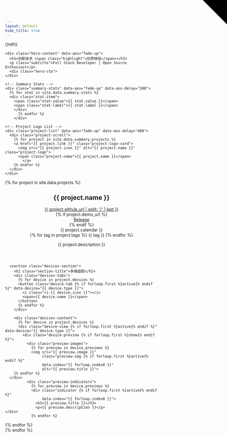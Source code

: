 ```yaml
---
layout: default
hide_title: true
---
```

<meta name="viewport" content="width=device-width, initial-scale=1.0, maximum-scale=1.0, user-scalable=no, viewport-fit=cover">
<!-- 在文件顶部添加样式链接 -->
<link rel="stylesheet" href="{{ '/assets/css/style.css' | relative_url }}">
<link rel="stylesheet" href="{{ '/assets/css/main.css' | relative_url }}">
<link rel="stylesheet" href="{{ '/assets/css/aos.css' | relative_url }}">
<script src="{{ '/assets/js/aos.js' | relative_url }}"></script>


<!-- 在文件顶部添加 -->
<link rel="preconnect" href="https://fonts.googleapis.com">
<link rel="preconnect" href="https://fonts.gstatic.com" crossorigin>
<link href="https://fonts.googleapis.com/css2?family=Inter:wght@400;500;600;700&display=swap" rel="stylesheet">
<link href="https://cdn.jsdelivr.net/npm/remixicon@3.5.0/fonts/remixicon.css" rel="stylesheet">
<canvas id="bgCanvas" class="background-canvas"></canvas>

<!-- Hero Section -->
<div class="hero">
      <!-- GitHub Corner -->
<a href="https://github.com/OHPG" class="github-corner" aria-label="View on GitHub">
  <svg width="80" height="80" viewBox="0 0 250 250" style="fill:var(--primary); color:#000; position: absolute; top: 0; border: 0; right: 0;" aria-hidden="true">
    <path d="M0,0 L115,115 L130,115 L142,142 L250,250 L250,0 Z"></path>
    <path d="M128.3,109.0 C113.8,99.7 119.0,89.6 119.0,89.6 C122.0,82.7 120.5,78.6 120.5,78.6 C119.2,72.0 123.4,76.3 123.4,76.3 C127.3,80.9 125.5,87.3 125.5,87.3 C122.9,97.6 130.6,101.9 134.4,103.2" fill="currentColor" style="transform-origin: 130px 106px;" class="octo-arm"></path>
    <path d="M115.0,115.0 C114.9,115.1 118.7,116.5 119.8,115.4 L133.7,101.6 C136.9,99.2 139.9,98.4 142.2,98.6 C133.8,88.0 127.5,74.4 143.8,58.0 C148.5,53.4 154.0,51.2 159.7,51.0 C160.3,49.4 163.2,43.6 171.4,40.1 C171.4,40.1 176.1,42.5 178.8,56.2 C183.1,58.6 187.2,61.8 190.9,65.4 C194.5,69.0 197.7,73.2 200.1,77.6 C213.8,80.2 216.3,84.9 216.3,84.9 C212.7,93.1 206.9,96.0 205.4,96.6 C205.1,102.4 203.0,107.8 198.3,112.5 C181.9,128.9 168.3,122.5 157.7,114.1 C157.9,116.9 156.7,120.9 152.7,124.9 L141.0,136.5 C139.8,137.7 141.6,141.9 141.8,141.8 Z" fill="currentColor" class="octo-body"></path>
  </svg>
</a>
  <div class="container">
    <nav class="nav">
      <div class="logo">OHPG</div>
    </nav>
    
    <div class="hero-content" data-aos="fade-up">
      <h1>创新技术 <span class="highlight">优质体验</span></h1>
      <p class="subtitle">Full Stack Developer | Open Source Enthusiast</p>
      <div class="hero-cta">
    </div>
  </div>

    <!-- Summary Stats -->
    <div class="summary-stats" data-aos="fade-up" data-aos-delay="200">
      {% for stat in site.data.summary.stats %}
      <div class="stat-item">
        <span class="stat-value">{{ stat.value }}</span>
        <span class="stat-label">{{ stat.label }}</span>
        </div>
          {% endfor %}
        </div>
        
    <!-- Project Logo List -->
    <div class="project-list" data-aos="fade-up" data-aos-delay="400">
      <div class="project-scroll">
        {% for project in site.data.summary.projects %}
        <a href="{{ project.link }}" class="project-logo-card">
          <img src="{{ project.icon }}" alt="{{ project.name }}" class="project-logo">
          <span class="project-name">{{ project.name }}</span>
            </a>
        {% endfor %}
      </div>
    </div>
  </div>
    </div>

<!-- Projects Section -->
<section id="projects" class="projects-section">
  <div class="container">
  {% for project in site.data.projects %}
  <div class="project-showcase" data-aos="fade-up" id="{{ project.name }}">
      <header class="project-header">
        <h1 class="project-title">{{ project.name }}</h1>
        <div class="project-meta">
          <div class="meta-item">
            <i class="ri-github-fill"></i>
             <a href="{{ project.github_url }}" target="_blank" class="github-link">
    {{ project.github_url | split: '/' | last }}
  </a>
  </div>
      <!-- 添加 demo 链接 -->
    {% if project.demo_url %}
    <div class="meta-item">
      <i class="ri-global-line"></i>
      <a href="{{ project.demo_url }}" target="_blank" class="demo-link">
        Release
      </a>
    </div>
    {% endif %}
          <div class="meta-item">
            <i class="ri-calendar-line"></i>
            <span>{{ project.calendar }}</span>
  </div>
    </div>
        <div class="tag-list">
          {% for tag in project.tags %}
          <span class="tag">{{ tag }}</span>
    {% endfor %}
  </div>
        <p class="project-description">{{ project.description }}</p>
      </header>

      <section class="devices-section">
        <h2 class="section-title">多端适配</h2>
        <div class="devices-tabs">
          {% for device in project.devices %}
          <button class="device-tab {% if forloop.first %}active{% endif %}" data-device="{{ device.type }}">
            <i class="ri-{{ device.icon }}"></i>
            <span>{{ device.name }}</span>
          </button>
          {% endfor %}
        </div>
        
        <div class="devices-content">
          {% for device in project.devices %}
          <div class="device-view {% if forloop.first %}active{% endif %}" data-device="{{ device.type }}">
            <div class="device-preview {% if forloop.first %}show{% endif %}">
              <div class="preview-images">
                {% for preview in device.previews %}
                <img src="{{ preview.image }}"
                     class="preview-img {% if forloop.first %}active{% endif %}"
                     data-index="{{ forloop.index0 }}"
                     alt="{{ preview.title }}">
        {% endfor %}
      </div>
              <div class="preview-indicators">
                {% for preview in device.previews %}
                <div class="indicator {% if forloop.first %}active{% endif %}"
                     data-index="{{ forloop.index0 }}">
                  <h3>{{ preview.title }}</h3>
                  <p>{{ preview.description }}</p>
    </div>
                {% endfor %}
  </div>
    </div>
  </div>
  {% endfor %}
  </div>
</section>
    </div>
    {% endfor %}
  </div>
</section>

<script>
  document.addEventListener('DOMContentLoaded', function() {
    // 初始化 AOS
    AOS.init({
      duration: 1000,
      once: true
    });

     // 设备类型切换
    const deviceTabs = document.querySelectorAll('.device-tab');
    deviceTabs.forEach(tab => {
        tab.addEventListener('click', function(e) {
            // 获取当前 tab 的索引位置
            const tabContainer = tab.closest('.devices-tabs');
            const tabs = Array.from(tabContainer.querySelectorAll('.device-tab'));
            const clickedIndex = tabs.indexOf(tab);
            
            // 设置 data-active 属性
            tabContainer.setAttribute('data-active', clickedIndex.toString());

            // 创建波纹效果
            const ripple = document.createElement('span');
            ripple.classList.add('ripple');
            const rect = tab.getBoundingClientRect();
            const x = e.clientX - rect.left;
            const y = e.clientY - rect.top;
            ripple.style.left = x + 'px';
            ripple.style.top = y + 'px';
            tab.appendChild(ripple);
            
            // 移除旧的波纹
            setTimeout(() => ripple.remove(), 800);

            const device = tab.dataset.device;
            const container = tab.closest('.devices-section');
            
            // 更新标签状态
            container.querySelectorAll('.device-tab').forEach(t => t.classList.remove('active'));
            tab.classList.add('active');
            
            // 更新设备视图
            const views = container.querySelectorAll('.device-view');
            const activeView = container.querySelector(`.device-view[data-device="${device}"]`);
            
            // 淡出当前视图
            views.forEach(view => {
                if (view !== activeView) {
                    view.querySelector('.device-preview')?.classList.remove('show');
                    setTimeout(() => {
                        view.classList.remove('active');
                    }, 300);
                }
            });

            // 淡入新视图
            if (activeView) {
                setTimeout(() => {
                    activeView.classList.add('active');
                    setTimeout(() => {
                        activeView.querySelector('.device-preview')?.classList.add('show');
                    }, 50);
                }, 300);
            }
        });
    });

    // 图片和指示器联动
    const indicators = document.querySelectorAll('.indicator');
    indicators.forEach(indicator => {
        indicator.addEventListener('click', () => {
            const index = indicator.dataset.index;
            const deviceView = indicator.closest('.device-view');
            
            // 更新指示器状态
            deviceView.querySelectorAll('.indicator').forEach(i => i.classList.remove('active'));
            indicator.classList.add('active');
            
            // 更新图片状态
            deviceView.querySelectorAll('.preview-img').forEach(img => {
                img.classList.remove('active');
                if (img.dataset.index === index) {
                    img.classList.add('active');
                }
            });
        });
    });

    // 添加hover时的光晕效果
    deviceTabs.forEach(tab => {
        tab.addEventListener('mousemove', function(e) {
            const rect = tab.getBoundingClientRect();
            const x = e.clientX - rect.left;
            const y = e.clientY - rect.top;
            
            tab.style.setProperty('--x', `${x}px`);
            tab.style.setProperty('--y', `${y}px`);
        });
    });
    
    // 背景动效增强
    const canvas = document.getElementById('bgCanvas');
    const ctx = canvas.getContext('2d');
    
    // 设置 canvas 尺寸
    function setCanvasSize() {
      canvas.width = window.innerWidth;
      canvas.height = window.innerHeight;
    }
    setCanvasSize();
    window.addEventListener('resize', setCanvasSize);

    // 简化的粒子类
    class Particle {
      constructor() {
        this.reset();
      }

      reset() {
        this.x = Math.random() * canvas.width;
        this.y = Math.random() * canvas.height;
        this.size = Math.random() * 2 + 0.5;
        this.speedX = (Math.random() - 0.5) * 0.5; // 降低速度
        this.speedY = (Math.random() - 0.5) * 0.5;
        this.opacity = Math.random() * 0.3 + 0.1; // 降低透明度
        this.color = this.getRandomColor();
      }

      getRandomColor() {
        const colors = [
          `rgba(59, 244, 251, ${this.opacity})`,
          `rgba(50, 255, 165, ${this.opacity})`
        ];
        return colors[Math.floor(Math.random() * colors.length)];
      }

      update() {
        this.x += this.speedX;
        this.y += this.speedY;
        
        // 简化的边界检查
        if (this.x < 0 || this.x > canvas.width || 
            this.y < 0 || this.y > canvas.height) {
          this.reset();
        }
      }

      draw() {
        ctx.beginPath();
        ctx.fillStyle = this.color;
        ctx.arc(this.x, this.y, this.size, 0, Math.PI * 2);
        ctx.fill();
      }
    }
        
    // 优化的连线函数
    function drawLines() {
            ctx.beginPath();
      for (let i = 0; i < particles.length; i += 2) { // 减少循环次数
        for (let j = i + 1; j < Math.min(i + 5, particles.length); j++) { // 限制连线数量
          const dx = particles[i].x - particles[j].x;
          const dy = particles[i].y - particles[j].y;
          const distance = dx * dx + dy * dy; // 避免开方运算
          const maxDistance = 10000; // 150 * 150

          if (distance < maxDistance) {
            ctx.moveTo(particles[i].x, particles[i].y);
            ctx.lineTo(particles[j].x, particles[j].y);
          }
        }
      }
      ctx.strokeStyle = 'rgba(59, 244, 251, 0.03)';
      ctx.stroke();
    }

    // 简化的鼠标交互
    let mouse = {
      x: null,
      y: null,
      radius: 100
    };

    function handleMouseInteraction() {
      if (!mouse.x || !mouse.y) return;
      
      for (let i = 0; i < particles.length; i += 2) { // 减少循环次数
        const particle = particles[i];
        const dx = particle.x - mouse.x;
        const dy = particle.y - mouse.y;
        const distance = dx * dx + dy * dy;
        
        if (distance < mouse.radius * mouse.radius) {
          particle.x += dx * 0.02;
          particle.y += dy * 0.02;
        }
      }
    }

    // 减少粒子数量
    const particles = [];
    const particleCount = Math.min(window.innerWidth / 20, 40); // 减少粒子数量

    for (let i = 0; i < particleCount; i++) {
      particles.push(new Particle());
    }

    // 优化的动画循环
    let animationFrameId;
    let lastTime = 0;
    const fps = 30; // 限制帧率
    const fpsInterval = 1000 / fps;
    function animate(currentTime) {
      animationFrameId = requestAnimationFrame(animate);

      // 控制帧率
      const elapsed = currentTime - lastTime;
      if (elapsed < fpsInterval) return;
      lastTime = currentTime - (elapsed % fpsInterval);

      // 使用半透明矩形而不是完全清除画布
      ctx.fillStyle = 'rgba(0, 0, 0, 0.1)';
      ctx.fillRect(0, 0, canvas.width, canvas.height);
      
      // 更新和绘制粒子
      particles.forEach(particle => {
        particle.update();
        particle.draw();
    });

      // 绘制连线
      drawLines();
      
      // 处理鼠标交互
      handleMouseInteraction();
    }

    // 事件监听器
    canvas.addEventListener('mousemove', function(event) {
      mouse.x = event.x;
      mouse.y = event.y;
    }, { passive: true });
    canvas.addEventListener('mouseleave', function() {
      mouse.x = null;
      mouse.y = null;
    });

    // 优化的触摸事件
    canvas.addEventListener('touchmove', function(event) {
      mouse.x = event.touches[0].clientX;
      mouse.y = event.touches[0].clientY;
    }, { passive: true });

    canvas.addEventListener('touchend', function() {
      mouse.x = null;
      mouse.y = null;
    });

    // 页面可见性优化
    document.addEventListener('visibilitychange', function() {
      if (document.hidden) {
        cancelAnimationFrame(animationFrameId);
      } else {
        lastTime = 0;
    animate();
      }
    });

    // 开始动画
    animate();

    // 初始化设备预览
    function initDevicePreview() {
      const deviceViews = document.querySelectorAll('.device-view');
      
      deviceViews.forEach(deviceView => {
        const indicators = deviceView.querySelectorAll('.indicator');
        
        indicators.forEach((indicator) => {
        indicator.addEventListener('click', function() {
            // 如果已经是激活状态，则不执行
            if (this.classList.contains('active')) return;
            // 移除其他激活状态
            indicators.forEach(i => {
              if (i.classList.contains('active')) {
                // 添加退出动画
                i.classList.add('indicator-leave');
                setTimeout(() => {
                  i.classList.remove('active', 'indicator-leave');
                }, 300);
              }
            });
            
            // 添加当前激活状态
            this.classList.add('indicator-enter');
            setTimeout(() => {
              this.classList.add('active');
              this.classList.remove('indicator-enter');
            }, 300);
            
            // 更新预览图片
          const previewImages = this.closest('.device-preview')
            .querySelector('.preview-images');
          const targetImage = previewImages
            .querySelector(`[data-index="${this.dataset.index}"]`);
          
          if (targetImage) {
              const currentActive = previewImages.querySelector('.preview-img.active');
              
              // 添加图片切换动画
              if (currentActive) {
                currentActive.style.transition = 'opacity 0.3s ease';
                currentActive.style.opacity = '0';
                setTimeout(() => {
                  currentActive.classList.remove('active');
            targetImage.classList.add('active');
                  targetImage.style.opacity = '0';
                  requestAnimationFrame(() => {
                    targetImage.style.transition = 'opacity 0.3s ease';
                    targetImage.style.opacity = '1';
          });
                }, 300);
    }
            }
});
        });
      });
    }
            
    // 调用初始化
    initDevicePreview();
});
</script>
